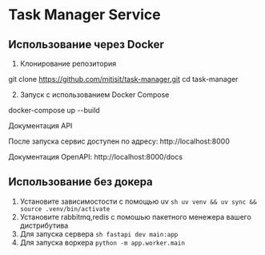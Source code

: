 # Task Manager Service

## Использование через Docker

1. Клонирование репозитория

git clone https://github.com/mitisit/task-manager.git
cd task-manager

2. Запуск с использованием Docker Compose

docker-compose up --build

Документация API

После запуска сервис доступен по адресу: http://localhost:8000

Документация OpenAPI: http://localhost:8000/docs

## Использование без докера

1. Установите зависимостости с помощью uv
```sh uv venv && uv sync && source .venv/bin/activate```
2. Установите rabbitmq,redis с помошью пакетного менежера вашего дистрибутива
3. Для запуска сервера ```sh fastapi dev main:app```
4. Для запуска воркера ```python -m app.worker.main```
